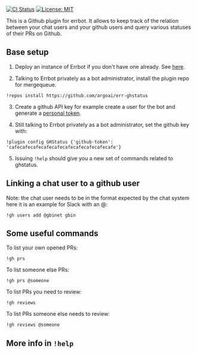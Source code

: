[![CI Status](https://img.shields.io/travis/argoai/err-ghstatus/master.svg)](https://travis-ci.org/argoai/err-ghstatus/)
[![License: MIT](https://img.shields.io/badge/License-Apachev2-yellow.svg)](https://choosealicense.com/licenses/apache-2.0/#)

This is a Github plugin for errbot. It allows to keep track of the relation between your chat users and your github
users and query various statuses of their PRs on Github.

## Base setup

1. Deploy an instance of Errbot if you don't have one already. See [here](http://errbot.io/en/latest/user_guide/setup.html).

2. Talking to Errbot privately as a bot administrator, install the plugin repo for mergequeue.
```
!repos install https://github.com/argoai/err-ghstatus
```

3. Create a github API key for example create a user for the bot and generate a [personal token](https://github.com/settings/tokens).

4. Still talking to Errbot privately as a bot administrator, set the github key with:

```
!plugin config GHStatus {'github-token': 'cafecafecafecafecafecafecafecafecafecafe'}
```

5. Issuing `!help` should give you a new set of commands related to ghstatus.

## Linking a chat user to a github user

Note: the chat user needs to be in the format expected by the chat system here it is an example for Slack with an @:

```
!gh users add @gbinet gbin
```

## Some useful commands

To list your own opened PRs:
```
!gh prs
```

To list someone else PRs:

```
!gh prs @someone
```

To list PRs you need to review:
```
!gh reviews
```

To list PRs someone else needs to review:
```
!gh reviews @someone
```

## More info in `!help`


